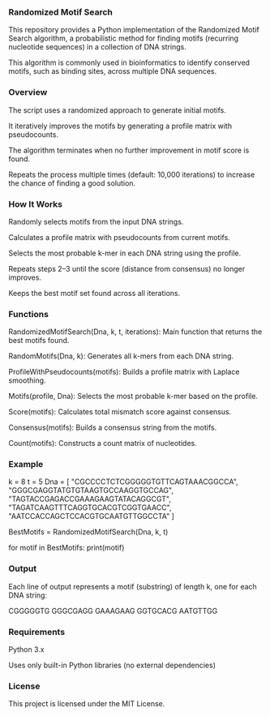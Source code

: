 ### Randomized Motif Search
This repository provides a Python implementation of the Randomized Motif Search algorithm, a probabilistic method for finding motifs (recurring nucleotide sequences) in a collection of DNA strings.

This algorithm is commonly used in bioinformatics to identify conserved motifs, such as binding sites, across multiple DNA sequences.

### Overview
The script uses a randomized approach to generate initial motifs.

It iteratively improves the motifs by generating a profile matrix with pseudocounts.

The algorithm terminates when no further improvement in motif score is found.

Repeats the process multiple times (default: 10,000 iterations) to increase the chance of finding a good solution.

### How It Works
Randomly selects motifs from the input DNA strings.

Calculates a profile matrix with pseudocounts from current motifs.

Selects the most probable k-mer in each DNA string using the profile.

Repeats steps 2–3 until the score (distance from consensus) no longer improves.

Keeps the best motif set found across all iterations.

### Functions

RandomizedMotifSearch(Dna, k, t, iterations): Main function that returns the best motifs found.

RandomMotifs(Dna, k): Generates all k-mers from each DNA string.

ProfileWithPseudocounts(motifs): Builds a profile matrix with Laplace smoothing.

Motifs(profile, Dna): Selects the most probable k-mer based on the profile.

Score(motifs): Calculates total mismatch score against consensus.

Consensus(motifs): Builds a consensus string from the motifs.

Count(motifs): Constructs a count matrix of nucleotides.

### Example

k = 8
t = 5
Dna = [
    "CGCCCCTCTCGGGGGTGTTCAGTAAACGGCCA",
    "GGGCGAGGTATGTGTAAGTGCCAAGGTGCCAG",
    "TAGTACCGAGACCGAAAGAAGTATACAGGCGT",
    "TAGATCAAGTTTCAGGTGCACGTCGGTGAACC",
    "AATCCACCAGCTCCACGTGCAATGTTGGCCTA"
]

BestMotifs = RandomizedMotifSearch(Dna, k, t)

for motif in BestMotifs:
    print(motif)
    
### Output
Each line of output represents a motif (substring) of length k, one for each DNA string:

CGGGGGTG
GGGCGAGG
GAAAGAAG
GGTGCACG
AATGTTGG

### Requirements
Python 3.x

Uses only built-in Python libraries (no external dependencies)

### License
This project is licensed under the MIT License.

